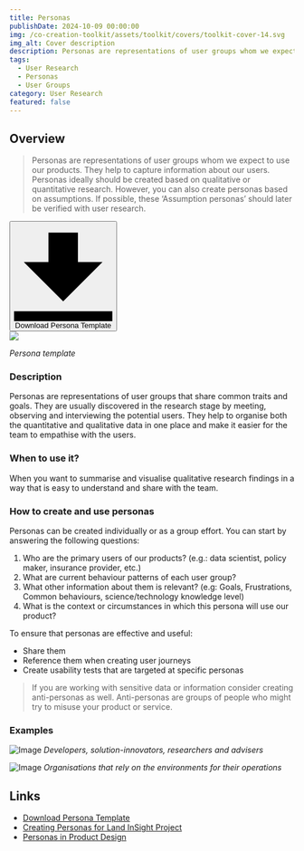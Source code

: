 ```yaml
---
title: Personas
publishDate: 2024-10-09 00:00:00
img: /co-creation-toolkit/assets/toolkit/covers/toolkit-cover-14.svg
img_alt: Cover description
description: Personas are representations of user groups whom we expect to use our products.
tags:
  - User Research
  - Personas
  - User Groups
category: User Research
featured: false
---
```


## Overview

> Personas are representations of user groups whom we expect to use our products. They help to capture information about our users. Personas ideally should be created based on qualitative or quantitative research. However, you can also create personas based on assumptions. If possible, these ‘Assumption personas’ should later be verified with user research.

<div class="text-center">
    <a href="/co-creation-toolkit/assets/toolkit/personas/persona-template.png">
      <button class="bg-gray-300 hover:bg-gray-400 text-gray-800 font-bold py-2 px-4 rounded inline-flex items-center mx-auto">
        <svg class="fill-current w-4 h-4 mr-2" xmlns="http://www.w3.org/2000/svg" viewBox="0 0 20 20"><path d="M13 8V2H7v6H2l8 8 8-8h-5zM0 18h20v2H0v-2z"/></svg>
        Download Persona Template
      </button>
    </a>    
</div>

<a href="/co-creation-toolkit/assets/toolkit/personas/persona-template.png">
    <img src="/co-creation-toolkit/assets/toolkit/personas/persona-template.png">
</a>

_Persona template_

### Description

Personas are representations of user groups that share common traits and goals. They are usually discovered in the research stage by meeting, observing and interviewing the potential users. They help to organise both the quantitative and qualitative data in one place and make it easier for the team to empathise with the users.

### When to use it?

When you want to summarise and visualise qualitative research findings in a way that is easy to understand and share with the team.

### How to create and use personas

Personas can be created individually or as a group effort. You can start by answering the following questions:

1. Who are the primary users of our products? (e.g.: data scientist, policy maker, insurance provider, etc.)
2. What are current behaviour patterns of each user group?
3. What other information about them is relevant? (e.g: Goals, Frustrations, Common behaviours, science/technology knowledge level)
4. What is the context or circumstances in which this persona will use our product?

To ensure that personas are effective and useful:

* Share them
* Reference them when creating user journeys
* Create usability tests that are targeted at specific personas

> If you are working with sensitive data or information consider creating anti-personas as well. Anti-personas are groups of people who might try to misuse your product or service.

### Examples

![Image](/co-creation-toolkit/assets/case-studies/personas-land-insight/personas-land-insight-01.png)
_Developers, solution-innovators, researchers and advisers_

![Image](/co-creation-toolkit/assets/case-studies/personas-land-insight/personas-land-insight-02.png)
_Organisations that rely on the environments for their operations_

## Links

- [Download Persona Template](/co-creation-toolkit/assets/toolkit/personas/persona-template.png)
- [Creating Personas for Land InSight Project](../case-studies/personas-land-insight)
- [Personas in Product Design](https://britishgeologicalsurvey.github.io/ui-ux/personas/)

